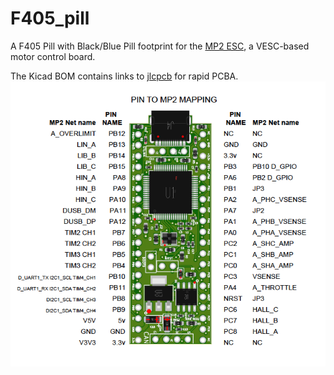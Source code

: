 # F405_pill
A F405 Pill with Black/Blue Pill footprint for the [MP2 ESC](https://github.com/badgineer/CCC_ESC), a VESC-based motor control board.

The Kicad BOM contains links to [jlcpcb](https://jlcpcb.com/) for rapid PCBA.
<img src="/pics/PIN_MP2_MAPPING.png" alt="Pins to MP2" title="Pins to MP2">
